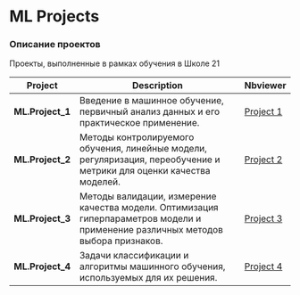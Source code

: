 # ML Projects

### Описание проектов

Проекты, выполненные в рамках обучения в Школе 21

| Project          | Description                                                                                                                      |Nbviewer                                                                                                | 
|------------------|----------------------------------------------------------------------------------------------------------------------------------|--------------------------------------------------------------------------------------------------------|
| **ML.Project_1** | Введение в машинное обучение, первичный анализ данных и его практическое применение.                                             |[Project 1](https://nbviewer.org/github/xeocean/ML_Projects/blob/master/ML.Project_1/src/notebook.ipynb)|
| **ML.Project_2** | Методы контролируемого обучения, линейные модели, регуляризация, переобучение и метрики для оценки качества моделей.             |[Project 2](https://nbviewer.org/github/xeocean/ML_Projects/blob/master/ML.Project_2/src/notebook.ipynb)|
| **ML.Project_3** | Методы валидации, измерение качества модели. Оптимизация гиперпараметров модели и применение различных методов выбора признаков. |[Project 3](https://nbviewer.org/github/xeocean/ML_Projects/blob/master/ML.Project_3/src/notebook.ipynb)| 
| **ML.Project_4** | Задачи классификации и алгоритмы машинного обучения, используемых для их решения.                                                |[Project 4](https://nbviewer.org/github/xeocean/ML_Projects/blob/master/ML.Project_4/src/notebook.ipynb)|


